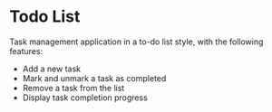# Todo List

Task management application in a to-do list style, with the following features:

- Add a new task
- Mark and unmark a task as completed
- Remove a task from the list
- Display task completion progress






